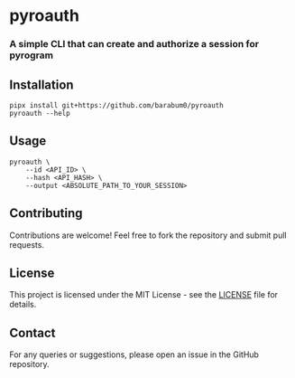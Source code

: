 # pyroauth
### A simple CLI that can create and authorize a session for pyrogram

## Installation
```shell
pipx install git+https://github.com/barabum0/pyroauth
pyroauth --help
```

## Usage
```shell
pyroauth \
    --id <API_ID> \
    --hash <API_HASH> \
    --output <ABSOLUTE_PATH_TO_YOUR_SESSION>
```

## Contributing
Contributions are welcome! Feel free to fork the repository and submit pull requests.

## License
This project is licensed under the MIT License - see the [LICENSE](LICENSE) file for details.

## Contact
For any queries or suggestions, please open an issue in the GitHub repository.